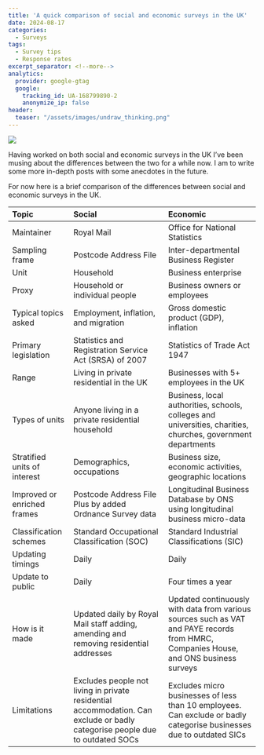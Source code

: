 ```yaml
---
title: 'A quick comparison of social and economic surveys in the UK'
date: 2024-08-17
categories:
  - Surveys
tags:
  - Survey tips
  - Response rates
excerpt_separator: <!--more-->
analytics:
  provider: google-gtag
  google:
    tracking_id: UA-168799890-2
    anonymize_ip: false
header:
  teaser: "/assets/images/undraw_thinking.png"
---
```


![](/assets/images/undraw_thinking.png)


Having worked on both social and economic surveys in the UK I’ve been musing about the differences between the two for a while now. I am to write some more in-depth posts with some anecdotes in the future.

For now here is a brief comparison of the differences between social and economic surveys in the UK.

|Topic|Social|Economic|
|:----|:----|:----|
|Maintainer|Royal Mail|Office for National Statistics|
|Sampling frame|Postcode Address File|Inter-departmental Business Register|
|Unit|Household|Business enterprise|
|Proxy|Household or individual people|Business owners or employees|
|Typical topics asked|Employment, inflation, and migration|Gross domestic product (GDP), inflation|
|Primary legislation|Statistics and Registration Service Act (SRSA) of 2007|Statistics of Trade Act 1947|
|Range|Living in private residential in the UK|Businesses with 5+ employees in the UK|
|Types of units|Anyone living in a private residential household|Business, local authorities, schools, colleges and universities, charities, churches, government departments|
|Stratified units of interest|Demographics, occupations|Business size, economic activities, geographic locations|
|Improved or enriched frames|Postcode Address File Plus by added Ordnance Survey data|Longitudinal Business Database by ONS using longitudinal business micro-data|
|Classification schemes|Standard Occupational Classification (SOC)|Standard Industrial Classifications (SIC)|
|Updating timings|Daily|Daily|
|Update to public|Daily|Four times a year|
|How is it made|Updated daily by Royal Mail staff adding, amending and removing residential addresses|Updated continuously with data from various sources such as VAT and PAYE records from HMRC, Companies House, and ONS business surveys|
|Limitations|Excludes people not living in private residential accommodation. Can exclude or badly categorise people due to outdated SOCs|Excludes micro businesses of less than 10 employees. Can exclude or badly categorise businesses due to outdated SICs|

